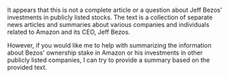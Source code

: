 It appears that this is not a complete article or a question about Jeff Bezos' investments in publicly listed stocks. The text is a collection of separate news articles and summaries about various companies and individuals related to Amazon and its CEO, Jeff Bezos.

However, if you would like me to help with summarizing the information about Bezos' ownership stake in Amazon or his investments in other publicly listed companies, I can try to provide a summary based on the provided text.